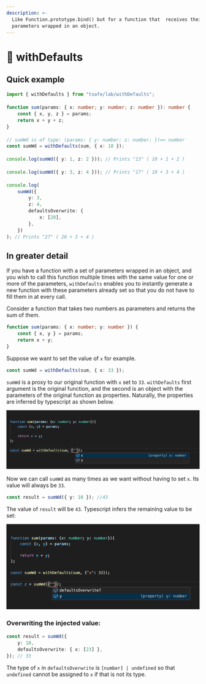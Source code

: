 ```yaml
---
description: >-
  Like Function.prototype.bind() but for a function that  receives their
  parameters wrapped in an object.
---
```


# 🚧 withDefaults

## Quick example

```typescript
import { withDefaults } from "tsafe/lab/withDefaults";

function sum(params: { x: number; y: number; z: number }): number {
	const { x, y, z } = params;
	return x + y + z;
}

// sumWd is of type: (params: { y: number; z: number; })=> number
const sumWd = withDefaults(sum, { x: 10 });

console.log(sumWd({ y: 1, z: 2 })); // Prints "13" ( 10 + 1 + 2 )

console.log(sumWd({ y: 3, z: 4 })); // Prints "17" ( 10 + 3 + 4 )

console.log(
	sumWd({
		y: 3,
		z: 4,
		defaultsOverwrite: {
			x: [20],
		},
	})
); // Prints "27" ( 20 + 3 + 4 )
```

## In greater detail

If you have a function with a set of parameters wrapped in an object, and you wish to call this function multiple times with the same value for one or more of the parameters, `withDefaults` enables you to instantly generate a new function with these parameters already set so that you do not have to fill them in at every call.

Consider a function that takes two numbers as parameters and returns the sum of them.

```typescript
function sum(params: { x: number; y: number }) {
	const { x, y } = params;
	return x + y;
}
```

Suppose we want to set the value of `x` for example.

```typescript
const sumWd = withDefaults(sum, { x: 33 });
```

`sumWd` is a proxy to our original function with `x` set to `33`. `withDefaults` first argument is the original function, and the second is an object with the parameters of the original function as properties. Naturally, the properties are inferred by typescript as shown below.

![](<.gitbook/assets/Screenshot 2021-05-13 at 17.36.40.png>)

Now we can call `sumWd` as many times as we want without having to set `x`. Its value will always be `33`.

```typescript
const result = sumWd({ y: 10 }); //43
```

The value of `result` will be `43`. Typescript infers the remaining value to be set:

![](<.gitbook/assets/Screenshot 2021-05-13 at 17.37.35.png>)

### Overwriting the injected value:

```typescript
const result = sumWd({
	y: 10,
	defaultsOverwrite: { x: [23] },
}); // 33
```

The type of `x` in `defaultsOverwrite` is `[number] | undefined` so that `undefined` cannot be assigned to `x` if that is not its type.&#x20;
